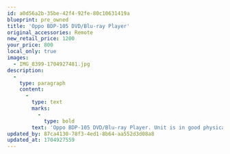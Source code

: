 ```yaml
---
id: a0d56a2b-35be-42f4-92fe-80c10631419a
blueprint: pre_owned
title: 'Oppo BDP-105 DVD/Blu-ray Player'
original_accessories: Remote
new_retail_price: 1200
your_price: 800
local_only: true
images:
  - IMG_8399-1704927481.jpg
description:
  -
    type: paragraph
    content:
      -
        type: text
        marks:
          -
            type: bold
        text: 'Oppo BDP-105 DVD/Blu-ray Player. Unit is in good physical and functional condition with factory remote. Unit sold as new for $1,200.00 and is considered one of the best video players ever made.'
updated_by: 87ca4130-78f3-4ed1-8b64-aa552d3d08a8
updated_at: 1704927559
---
```

